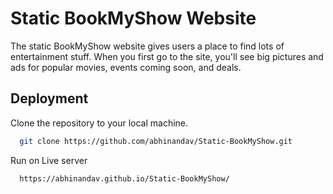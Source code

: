 
# Static BookMyShow Website

The static BookMyShow website gives users a place to find lots of entertainment stuff. When you first go to the site, you'll see big pictures and ads for popular movies, events coming soon, and deals.


## Deployment

Clone the repository to your local machine.

```bash
  git clone https://github.com/abhinandav/Static-BookMyShow.git
```

Run on Live server

```bash
  https://abhinandav.github.io/Static-BookMyShow/
```



